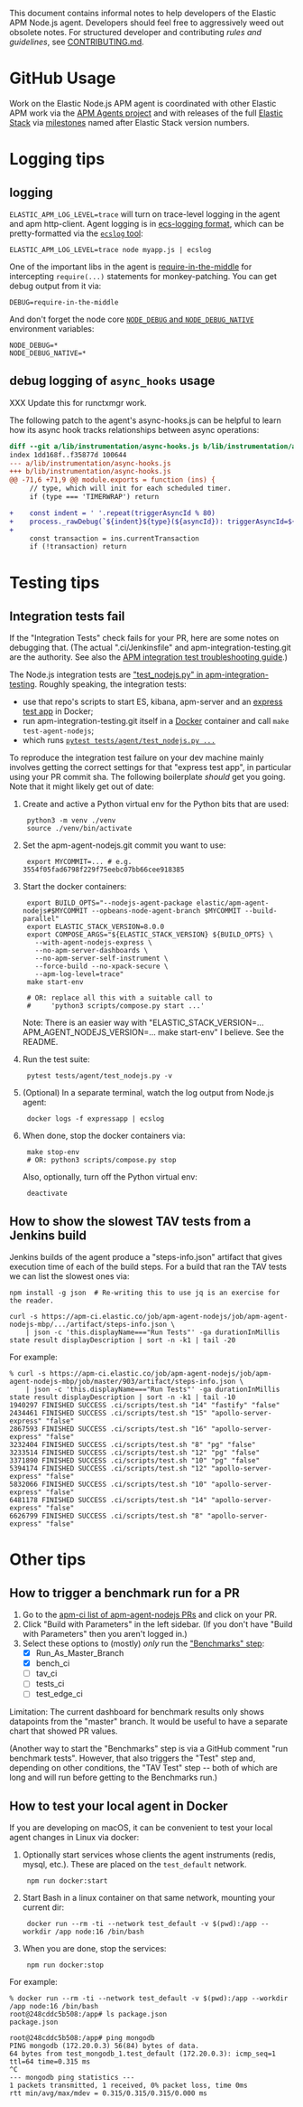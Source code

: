 This document contains informal notes to help developers of the Elastic APM
Node.js agent. Developers should feel free to aggressively weed out obsolete
notes. For structured developer and contributing *rules and guidelines*, see
[CONTRIBUTING.md](./CONTRIBUTING.md).


# GitHub Usage

Work on the Elastic Node.js APM agent is coordinated with other Elastic APM
work via the [APM Agents project](https://github.com/orgs/elastic/projects/454?card_filter_query=label%3Aagent-nodejs)
and with releases of the full [Elastic Stack](https://www.elastic.co/elastic-stack) via
[milestones](https://github.com/elastic/apm-agent-nodejs/milestones) named
after Elastic Stack version numbers.


# Logging tips

## logging

`ELASTIC_APM_LOG_LEVEL=trace` will turn on trace-level logging in the agent
and apm http-client. Agent logging is in [ecs-logging format](https://www.elastic.co/guide/en/ecs-logging/overview/current/intro.html),
which can be pretty-formatted via the [`ecslog` tool](https://github.com/trentm/go-ecslog):

    ELASTIC_APM_LOG_LEVEL=trace node myapp.js | ecslog

One of the important libs in the agent is [require-in-the-middle](https://github.com/elastic/require-in-the-middle)
for intercepting `require(...)` statements for monkey-patching. You can get
debug output from it via:

    DEBUG=require-in-the-middle

And don't forget the node core [`NODE_DEBUG` and `NODE_DEBUG_NATIVE`](https://nodejs.org/api/all.html#cli_node_debug_module)
environment variables:

    NODE_DEBUG=*
    NODE_DEBUG_NATIVE=*


## debug logging of `async_hooks` usage

XXX Update this for runctxmgr work.

The following patch to the agent's async-hooks.js can be helpful to learn
how its async hook tracks relationships between async operations:

```diff
diff --git a/lib/instrumentation/async-hooks.js b/lib/instrumentation/async-hooks.js
index 1dd168f..f35877d 100644
--- a/lib/instrumentation/async-hooks.js
+++ b/lib/instrumentation/async-hooks.js
@@ -71,6 +71,9 @@ module.exports = function (ins) {
     // type, which will init for each scheduled timer.
     if (type === 'TIMERWRAP') return

+    const indent = ' '.repeat(triggerAsyncId % 80)
+    process._rawDebug(`${indent}${type}(${asyncId}): triggerAsyncId=${triggerAsyncId} executionAsyncId=${asyncHooks.executionAsyncId()}`);
+
     const transaction = ins.currentTransaction
     if (!transaction) return

```


# Testing tips

## Integration tests fail

If the "Integration Tests" check fails for your PR, here are some notes on
debugging that. (The actual ".ci/Jenkinsfile" and apm-integration-testing.git
are the authority. See also the [APM integration test troubleshooting guide](https://github.com/elastic/observability-dev/blob/master/docs/apm/apm-integration-test-troubleshooting-guide.md).)

The Node.js integration tests are ["test\_nodejs.py" in apm-integration-testing](https://github.com/elastic/apm-integration-testing/blob/master/tests/agent/test_nodejs.py). Roughly speaking, the integration tests:

- use that repo's scripts to start ES, kibana, apm-server and an [express test app](https://github.com/elastic/apm-integration-testing/blob/master/docker/nodejs/express/app.js) in Docker;
- run apm-integration-testing.git itself in a [Docker](https://github.com/elastic/apm-integration-testing/blob/master/Dockerfile) container and call `make test-agent-nodejs`;
- which runs [`pytest tests/agent/test_nodejs.py ...`](https://github.com/elastic/apm-integration-testing/blob/db7d9a26458832b812577a294e14c365c85001b9/Makefile#L102)

To reproduce the integration test failure on your dev machine mainly involves
getting the correct settings for that "express test app", in particular
using your PR commit sha. The following boilerplate *should* get you going.
Note that it might likely get out of date:

1. Create and active a Python virtual env for the Python bits that are used:

        python3 -m venv ./venv
        source ./venv/bin/activate

2. Set the apm-agent-nodejs.git commit you want to use:

        export MYCOMMIT=... # e.g. 3554f05fad6798f229f75eebc07bb66cee918385

3. Start the docker containers:

        export BUILD_OPTS="--nodejs-agent-package elastic/apm-agent-nodejs#$MYCOMMIT --opbeans-node-agent-branch $MYCOMMIT --build-parallel"
        export ELASTIC_STACK_VERSION=8.0.0
        export COMPOSE_ARGS="${ELASTIC_STACK_VERSION} ${BUILD_OPTS} \
          --with-agent-nodejs-express \
          --no-apm-server-dashboards \
          --no-apm-server-self-instrument \
          --force-build --no-xpack-secure \
          --apm-log-level=trace"
        make start-env

        # OR: replace all this with a suitable call to
        #     'python3 scripts/compose.py start ...'

    Note: There is an easier way with "ELASTIC_STACK_VERSION=...
    APM_AGENT_NODEJS_VERSION=... make start-env" I believe. See the README.

4. Run the test suite:

        pytest tests/agent/test_nodejs.py -v

5. (Optional) In a separate terminal, watch the log output from Node.js agent:

        docker logs -f expressapp | ecslog

6. When done, stop the docker containers via:

        make stop-env
        # OR: python3 scripts/compose.py stop

   Also, optionally, turn off the Python virtual env:

        deactivate


## How to show the slowest TAV tests from a Jenkins build

Jenkins builds of the agent produce a "steps-info.json" artifact that gives
execution time of each of the build steps. For a build that ran the TAV tests
we can list the slowest ones via:

```
npm install -g json  # Re-writing this to use jq is an exercise for the reader.

curl -s https://apm-ci.elastic.co/job/apm-agent-nodejs/job/apm-agent-nodejs-mbp/.../artifact/steps-info.json \
    | json -c 'this.displayName==="Run Tests"' -ga durationInMillis state result displayDescription | sort -n -k1 | tail -20
```

For example:

```
% curl -s https://apm-ci.elastic.co/job/apm-agent-nodejs/job/apm-agent-nodejs-mbp/job/master/903/artifact/steps-info.json \
    | json -c 'this.displayName==="Run Tests"' -ga durationInMillis state result displayDescription | sort -n -k1 | tail -10
1940297 FINISHED SUCCESS .ci/scripts/test.sh "14" "fastify" "false"
2434461 FINISHED SUCCESS .ci/scripts/test.sh "15" "apollo-server-express" "false"
2867593 FINISHED SUCCESS .ci/scripts/test.sh "16" "apollo-server-express" "false"
3232404 FINISHED SUCCESS .ci/scripts/test.sh "8" "pg" "false"
3233514 FINISHED SUCCESS .ci/scripts/test.sh "12" "pg" "false"
3371890 FINISHED SUCCESS .ci/scripts/test.sh "10" "pg" "false"
5394174 FINISHED SUCCESS .ci/scripts/test.sh "12" "apollo-server-express" "false"
5832066 FINISHED SUCCESS .ci/scripts/test.sh "10" "apollo-server-express" "false"
6481178 FINISHED SUCCESS .ci/scripts/test.sh "14" "apollo-server-express" "false"
6626799 FINISHED SUCCESS .ci/scripts/test.sh "8" "apollo-server-express" "false"
```


# Other tips

## How to trigger a benchmark run for a PR

1. Go to the [apm-ci list of apm-agent-nodejs PRs](https://apm-ci.elastic.co/job/apm-agent-nodejs/job/apm-agent-nodejs-mbp/view/change-requests/) and click on your PR.
2. Click "Build with Parameters" in the left sidebar. (If you don't have "Build with Parameters" then you aren't logged in.)
3. Select these options to (mostly) *only* run the ["Benchmarks" step](https://github.com/elastic/apm-agent-nodejs/blob/v3.14.0/.ci/Jenkinsfile#L311-L330):
    - [x] Run\_As\_Master\_Branch
    - [x] bench\_ci
    - [ ] tav\_ci
    - [ ] tests\_ci
    - [ ] test\_edge\_ci

Limitation: The current dashboard for benchmark results only shows datapoints
from the "master" branch. It would be useful to have a separate chart that
showed PR values.

(Another way to start the "Benchmarks" step is via a GitHub comment
"run benchmark tests". However, that also triggers the "Test" step
and, depending on other conditions, the "TAV Test" step -- both of which are
long and will run before getting to the Benchmarks run.)


## How to test your local agent in Docker

If you are developing on macOS, it can be convenient to test your local
agent changes in Linux via docker:

1. Optionally start services whose clients the agent instruments (redis, mysql,
   etc.). These are placed on the `test_default` network.

        npm run docker:start

2. Start Bash in a linux container on that same network, mounting your current
   dir:

        docker run --rm -ti --network test_default -v $(pwd):/app --workdir /app node:16 /bin/bash

3. When you are done, stop the services:

        npm run docker:stop

For example:

```
% docker run --rm -ti --network test_default -v $(pwd):/app --workdir /app node:16 /bin/bash
root@248cddc5b508:/app# ls package.json
package.json

root@248cddc5b508:/app# ping mongodb
PING mongodb (172.20.0.3) 56(84) bytes of data.
64 bytes from test_mongodb_1.test_default (172.20.0.3): icmp_seq=1 ttl=64 time=0.315 ms
^C
--- mongodb ping statistics ---
1 packets transmitted, 1 received, 0% packet loss, time 0ms
rtt min/avg/max/mdev = 0.315/0.315/0.315/0.000 ms
```
